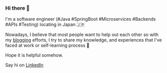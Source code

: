 ### Hi there 👋

I'm a software engineer (#Java #SpringBoot #Microservices #Backends #APIs #Testing) locating in Japan 🇯🇵

Nowadays, I believe that most people want to help out each other so with my [blogging](https://medium.com/@truongbui95)
efforts, I try to share my knowledge, and experiences that I've faced at work or self-learning process 🚀

Hope it is helpful somehow.

Say hi on [LinkedIn](https://www.linkedin.com/in/buingoctruong/) 

<!--
**buingoctruong/buingoctruong** is a ✨ _special_ ✨ repository because its `README.md` (this file) appears on your GitHub profile.

Here are some ideas to get you started:

- 🔭 I’m currently working on ...
- 🌱 I’m currently learning ...
- 👯 I’m looking to collaborate on ...
- 🤔 I’m looking for help with ...
- 💬 Ask me about ...
- 📫 How to reach me: ...
- 😄 Pronouns: ...
- ⚡ Fun fact: ...
-->
